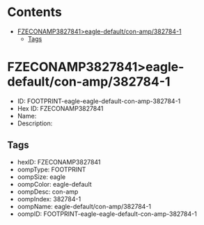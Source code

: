 



Contents
========

* [FZECONAMP3827841>eagle-default/con-amp/382784-1](#fzeconamp3827841eagle-defaultcon-amp382784-1)
	* [Tags](#tags)

# FZECONAMP3827841>eagle-default/con-amp/382784-1

- ID: FOOTPRINT-eagle-eagle-default-con-amp-382784-1
- Hex ID: FZECONAMP3827841
- Name: 
- Description: 

## Tags

- hexID: FZECONAMP3827841
- oompType: FOOTPRINT
- oompSize: eagle
- oompColor: eagle-default
- oompDesc: con-amp
- oompIndex: 382784-1
- oompName: eagle-default/con-amp/382784-1
- oompID: FOOTPRINT-eagle-eagle-default-con-amp-382784-1
